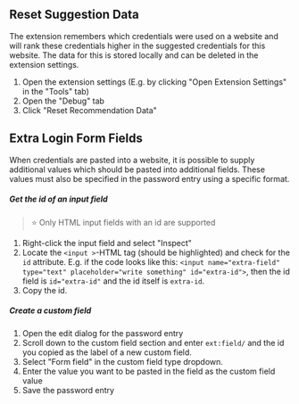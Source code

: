 ## Reset Suggestion Data
The extension remembers which credentials were used on a website and will rank these credentials higher in the suggested credentials for this website.
The data for this is stored locally and can be deleted in the extension settings.

1. Open the extension settings (E.g. by clicking "Open Extension Settings" in the "Tools" tab)
2. Open the "Debug" tab
3. Click "Reset Recommendation Data"


## Extra Login Form Fields
When credentials are pasted into a website, it is possible to supply additional values which should be pasted into additional fields.
These values must also be specified in the password entry using a specific format.

##### Get the id of an input field

> :star: Only HTML input fields with an id are supported

1. Right-click the input field and select "Inspect"
2. Locate the `<input >`-HTML tag (should be highlighted) and check for the `id` attribute.
    E.g. if the code looks like this: `<input name="extra-field" type="text" placeholder="write something" id="extra-id">`, then the id field is `id="extra-id"` and the id itself is `extra-id`.
3. Copy the id.

##### Create a custom field
1. Open the edit dialog for the password entry
2. Scroll down to the custom field section and enter `ext:field/` and the id you copied as the label of a new custom field.
3. Select "Form field" in the custom field type dropdown.
4. Enter the value you want to be pasted in the field as the custom field value
5. Save the password entry